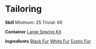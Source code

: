<!-- TITLE: Finely Mixed Fur -->
<!-- SUBTITLE: An elegant spread of white, black, and calico furs, blended just so -->

# Tailoring
**Skill**
Minimum: 25
Trivial: 60

**Container**
[Large Sewing Kit](large-sewing-kit)

**Ingredients**
[Black Fur](black-fur)
[White Fur](white-fur)
[Exotic Fur](exotic-fur)